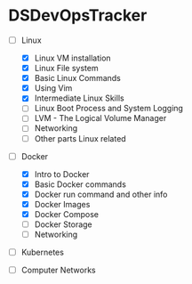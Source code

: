 # DSDevOpsTracker

- [ ] Linux
  - [x] Linux VM installation
  - [x] Linux File system
  - [x] Basic Linux Commands
  - [x] Using Vim
  - [x] Intermediate Linux Skills
  - [ ] Linux Boot Process and System Logging
  - [ ] LVM - The Logical Volume Manager
  - [ ] Networking
  - [ ] Other parts Linux related
  
- [ ] Docker
  - [x] Intro to Docker
  - [x] Basic Docker commands
  - [x] Docker run command and other info
  - [x] Docker Images
  - [x] Docker Compose
  - [ ] Docker Storage
  - [ ] Networking

- [ ] Kubernetes

- [ ] Computer Networks

